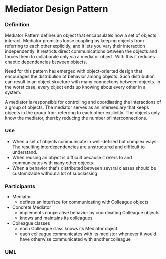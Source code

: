 # Mediator Design Pattern

### Definition

Mediator Pattern defines an object that encapsulates how a set of objects interact.
Mediator promotes loose coupling by keeping objects from referring to each other explicitly, and it lets you vary their interaction independently. 
It restricts direct communications between the objects and forces them to collaborate only via a mediator object.
With this it reduces chaotic dependencies between objects. 

Need for this pattern has emerged with object-oriented design that encourages the distribution of behavior among objects. 
Such distribution can result in an object structure with many connections between objects.
In the worst case, every object ends up knowing about every other in a system.

A mediator is responsible for controlling and coordinating the interactions of a group of objects.
The mediator serves as an intermediary that keeps objects in the group from referring to each other explicitly.
The objects only know the mediator, thereby reducing the number of interconnections.

### Use

- When a set of objects communicate in well-defined but complex ways. The resulting interdependencies are unstructured and difficult to understand. 
- When reusing an object is difficult because it refers to and communicates with many other objects
- When a behavior that's distributed between several classes should be customizable without a lot of subclassing

### Participants

- Mediator
  - defines an interface for communicating with Colleague objects
- Concrete Mediator
  - implements cooperative behavior by coordinating Colleague objects
  - knows and maintains its colleagues
- Colleague classes
  - each Colleague class knows its Mediator object
  - each colleague communicates with its mediator whenever it would have otherwise communicated with another colleague

### UML